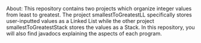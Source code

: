 About:
This repository contains two projects which organize integer values from least to greatest. The project smallestToGreatestLL specifically stores user-inputted values as a Linked List while the other project smallestToGreatestStack stores the values as a Stack. In this repository, you will also find javadocs explaining the aspects of each program.
